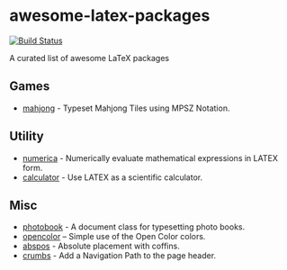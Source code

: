 # awesome-latex-packages

[![Build Status](https://app.travis-ci.com/maphy-psd/awesome-latex-packages.svg?branch=main)](https://app.travis-ci.com/maphy-psd/awesome-latex-packages)

A curated list of awesome LaTeX packages

## Games
-   [mahjong](https://www.ctan.org/pkg/mahjong) - Typeset Mahjong Tiles using MPSZ Notation.

## Utility
-   [numerica](https://www.ctan.org/pkg/numerica) - Numerically evaluate mathematical expressions in LATEX form.
-   [calculator](https://www.ctan.org/pkg/calculator) - Use LATEX as a scientific calculator.

## Misc
-   [photobook](https://www.ctan.org/pkg/photobook) - A document class for typesetting photo books.
-   [opencolor](https://www.ctan.org/pkg/opencolor) – Simple use of the Open Color colors.
-   [abspos](https://www.ctan.org/pkg/abspos) - Absolute placement with coffins.
-   [crumbs](https://www.ctan.org/pkg/crumbs) - Add a Navigation Path to the page header.

